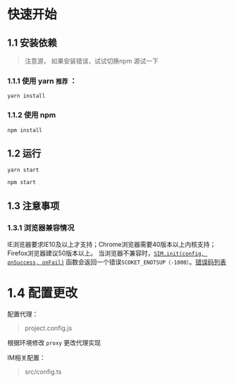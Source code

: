 # 快速开始

## 1.1 安装依赖

> 注意源， 如果安装错误，试试切换npm 源试一下

### 1.1.1 使用 yarn ```推荐``` ： 

```yarn install```

### 1.1.2 使用 npm

```npm install```

## 1.2 运行

```yarn start```  

```npm start```

## 1.3 注意事项

### 1.3.1 浏览器兼容情况
IE浏览器要求IE10及以上才支持；Chrome浏览器需要40版本以上内核支持；Firefox浏览器建议50版本以上。
当浏览器不兼容时，[`SIM.init(config, onSuccess, onFail)`](https://coop-uat.sammbo.com/imsdk-doc/index.html?page=1017)
函数会返回一个错误`SCOKET_ENOTSUP（-1000）`。[错误码列表](https://coop-uat.sammbo.com/imsdk-doc/index.html?page=1015)

# 1.4 配置更改

配置代理：
> project.config.js

根据环境修改 ```proxy``` 更改代理实现


IM相关配置：
> src/config.ts
